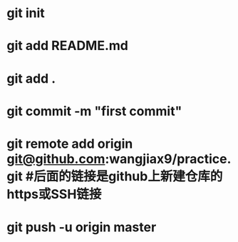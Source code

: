 

# git init 
# git add README.md
# git add . 
# git commit -m "first commit" 
# git remote add origin git@github.com:wangjiax9/practice.git    #后面的链接是github上新建仓库的https或SSH链接
# git push -u origin master 


